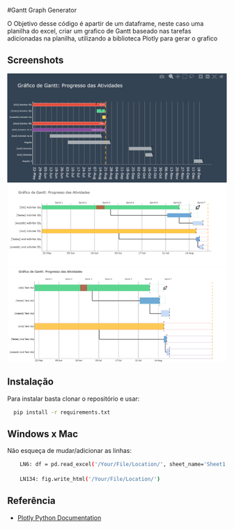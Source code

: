 #Gantt Graph Generator

O Objetivo desse código é apartir de um dataframe, neste caso uma planilha do excel, criar um grafico de Gantt baseado nas tarefas adicionadas na planilha, utilizando a biblioteca Plotly para gerar o grafico

## Screenshots

![First Version](https://github.com/RaulNogueira/GanttGraphGenerator/raw/main/img/Gantt.jpg)
![Second Version](https://github.com/RaulNogueira/GanttGraphGenerator/raw/main/img/newplot.png)
![Latest Version](https://github.com/RaulNogueira/GanttGraphGenerator/raw/main/img/screenshot.png)


## Instalação

Para instalar basta clonar o repositório e usar: 

```bash
  pip install -r requirements.txt
```

## Windows x Mac

Não esqueça de mudar/adicionar as linhas:

```bash
    LN6: df = pd.read_excel('/Your/File/Location/', sheet_name='Sheet1')

    LN134: fig.write_html('/Your/File/Location/')
```
## Referência

 - [Plotly Python Documentation](https://plotly.com/python-api-reference/)


